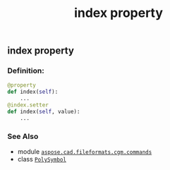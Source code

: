 ﻿---
title: index property
second_title: Aspose.CAD for Python via .NET API References
description: 
type: docs
weight: 80
url: /python-net/aspose.cad.fileformats.cgm.commands/polysymbol/index/
is_root: false
---

## index property

### Definition:
```python
@property
def index(self):
    ...
@index.setter
def index(self, value):
    ...
```

### See Also
* module [`aspose.cad.fileformats.cgm.commands`](../../)
* class [`PolySymbol`](/cad/python-net/aspose.cad.fileformats.cgm.commands/polysymbol)

